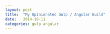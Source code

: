 ```yaml
---
layout: post
title:  "My Opinionated Gulp / Angular Build"
date:   2014-10-11
categories: gulp angular
---
```

